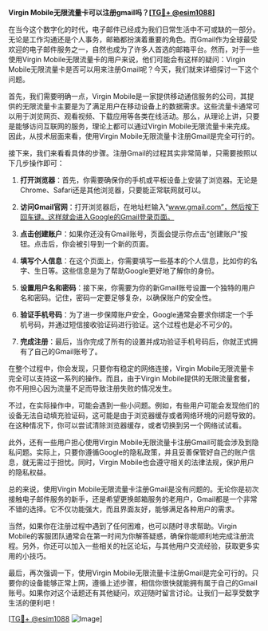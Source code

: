**Virgin Mobile无限流量卡可以注册gmail吗？[[TG💪+ @esim1088](https://t.me/s/esim1088)]**

在当今这个数字化的时代，电子邮件已经成为我们日常生活中不可或缺的一部分。无论是工作沟通还是个人事务，邮箱都扮演着重要的角色。而Gmail作为全球最受欢迎的电子邮件服务之一，自然也成为了许多人首选的邮箱平台。然而，对于一些使用Virgin Mobile无限流量卡的用户来说，他们可能会有这样的疑问：Virgin Mobile无限流量卡是否可以用来注册Gmail呢？今天，我们就来详细探讨一下这个问题。

首先，我们需要明确一点，Virgin Mobile是一家提供移动通信服务的公司，其提供的无限流量卡主要是为了满足用户在移动设备上的数据需求。这些流量卡通常可以用于浏览网页、观看视频、下载应用等各类在线活动。那么，从理论上讲，只要是能够访问互联网的服务，理论上都可以通过Virgin Mobile无限流量卡来完成。因此，从技术层面来看，使用Virgin Mobile无限流量卡注册Gmail是完全可行的。

接下来，我们来看看具体的步骤。注册Gmail的过程其实非常简单，只需要按照以下几步操作即可：

1. **打开浏览器**：首先，你需要确保你的手机或平板设备上安装了浏览器。无论是Chrome、Safari还是其他浏览器，只要能正常联网就可以。

2. **访问Gmail官网**：打开浏览器后，在地址栏输入“www.gmail.com”，然后按下回车键。这样就会进入Google的Gmail登录页面。

3. **点击创建账户**：如果你还没有Gmail账号，页面会提示你点击“创建账户”按钮。点击后，你会被引导到一个新的页面。

4. **填写个人信息**：在这个页面上，你需要填写一些基本的个人信息，比如你的名字、生日等。这些信息是为了帮助Google更好地了解你的身份。

5. **设置用户名和密码**：接下来，你需要为你的新Gmail账号设置一个独特的用户名和密码。记住，密码一定要足够复杂，以确保账户的安全性。

6. **验证手机号码**：为了进一步保障账户安全，Google通常会要求你绑定一个手机号码，并通过短信接收验证码进行验证。这个过程也是必不可少的。

7. **完成注册**：最后，当你完成了所有的设置并成功验证手机号码后，你就正式拥有了自己的Gmail账号了。

在整个过程中，你会发现，只要你有稳定的网络连接，Virgin Mobile无限流量卡完全可以支持这一系列的操作。而且，由于Virgin Mobile提供的无限流量套餐，你不用担心因为流量不足而导致注册失败的情况发生。

不过，在实际操作中，可能会遇到一些小问题。例如，有些用户可能会发现他们的设备无法自动填充验证码，这可能是由于浏览器缓存或者网络环境的问题导致的。在这种情况下，你可以尝试清除浏览器缓存，或者切换到另一个网络试试看。

此外，还有一些用户担心使用Virgin Mobile无限流量卡注册Gmail可能会涉及到隐私问题。实际上，只要你遵循Google的隐私政策，并且妥善保管好自己的账户信息，就无需过于担忧。同时，Virgin Mobile也会遵守相关的法律法规，保护用户的隐私权益。

总的来说，使用Virgin Mobile无限流量卡注册Gmail是没有问题的。无论你是初次接触电子邮件服务的新手，还是希望更换邮箱服务的老用户，Gmail都是一个非常不错的选择。它不仅功能强大，而且界面友好，能够满足各种用户的需求。

当然，如果你在注册过程中遇到了任何困难，也可以随时寻求帮助。Virgin Mobile的客服团队通常会在第一时间为你解答疑惑，确保你能顺利地完成注册流程。另外，你还可以加入一些相关的社区论坛，与其他用户交流经验，获取更多实用的小技巧。

最后，再次强调一下，使用Virgin Mobile无限流量卡注册Gmail是完全可行的。只要你的设备能够正常上网，遵循上述步骤，相信你很快就能拥有属于自己的Gmail账号。如果你对这个话题还有其他疑问，欢迎随时留言讨论。让我们一起享受数字生活的便利吧！

[[TG💪+ @esim1088](https://t.me/s/esim1088) ![Image](https://i.postimg.cc/4NQfJmqS/Snipaste-2025-05-13-00-14-12.png)]